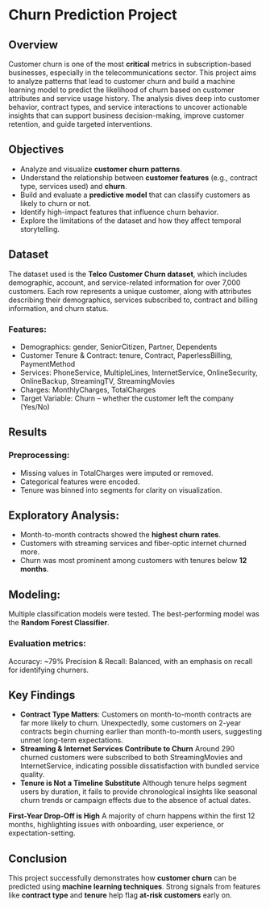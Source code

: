 # Churn Prediction Project
## Overview
Customer churn is one of the most **critical** metrics in subscription-based businesses, especially in the telecommunications sector. This project aims to analyze patterns that lead to customer churn and build a machine learning model to predict the likelihood of churn based on customer attributes and service usage history.
The analysis dives deep into customer behavior, contract types, and service interactions to uncover actionable insights that can support business decision-making, improve customer retention, and guide targeted interventions.

## Objectives
- Analyze and visualize **customer churn patterns**.
- Understand the relationship between **customer features** (e.g., contract type, services used) and **churn**.
- Build and evaluate a **predictive model** that can classify customers as likely to churn or not.
- Identify high-impact features that influence churn behavior.
- Explore the limitations of the dataset and how they affect temporal storytelling.

## Dataset
The dataset used is the **Telco Customer Churn dataset**, which includes demographic, account, and service-related information for over 7,000 customers.
Each row represents a unique customer, along with attributes describing their demographics, services subscribed to, contract and billing information, and churn status.

### Features:
* Demographics: gender, SeniorCitizen, Partner, Dependents
* Customer Tenure & Contract: tenure, Contract, PaperlessBilling, PaymentMethod
* Services: PhoneService, MultipleLines, InternetService, OnlineSecurity, OnlineBackup, StreamingTV, StreamingMovies
* Charges: MonthlyCharges, TotalCharges
* Target Variable: Churn – whether the customer left the company (Yes/No)

## Results
### Preprocessing:
- Missing values in TotalCharges were imputed or removed.
- Categorical features were encoded.
- Tenure was binned into segments for clarity on visualization.

## Exploratory Analysis:
- Month-to-month contracts showed the **highest churn rates**.
- Customers with streaming services and fiber-optic internet churned more.
- Churn was most prominent among customers with tenures below **12 months**.

## Modeling:
Multiple classification models were tested. The best-performing model was the **Random Forest Classifier**.

### Evaluation metrics: 
Accuracy: ~79%
Precision & Recall: Balanced, with an emphasis on recall for identifying churners.

## Key Findings

* **Contract Type Matters**:
Customers on month-to-month contracts are far more likely to churn. Unexpectedly, some customers on 2-year contracts begin churning earlier than month-to-month users, suggesting unmet long-term expectations.
* **Streaming & Internet Services Contribute to Churn**
Around 290 churned customers were subscribed to both StreamingMovies and InternetService, indicating possible dissatisfaction with bundled service quality.
* **Tenure is Not a Timeline Substitute**
Although tenure helps segment users by duration, it fails to provide chronological insights like seasonal churn trends or campaign effects due to the absence of actual dates.

**First-Year Drop-Off is High**
A majority of churn happens within the first 12 months, highlighting issues with onboarding, user experience, or expectation-setting.

## Conclusion
This project successfully demonstrates how **customer churn** can be predicted using **machine learning techniques**. 
Strong signals from features like **contract type** and **tenure** help flag **at-risk customers** early on.
